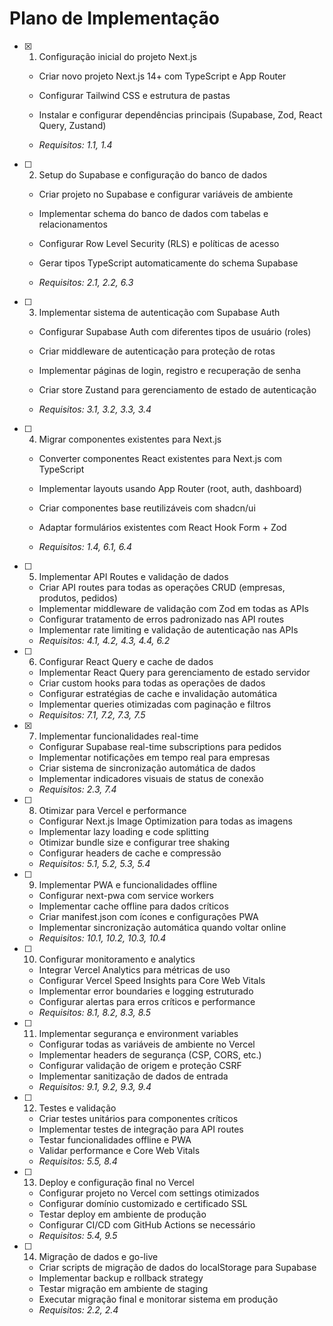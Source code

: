 # Plano de Implementação

- [x] 1. Configuração inicial do projeto Next.js



  - Criar novo projeto Next.js 14+ com TypeScript e App Router
  - Configurar Tailwind CSS e estrutura de pastas
  - Instalar e configurar dependências principais (Supabase, Zod, React Query, Zustand)



  - _Requisitos: 1.1, 1.4_

- [ ] 2. Setup do Supabase e configuração do banco de dados
  - Criar projeto no Supabase e configurar variáveis de ambiente


  - Implementar schema do banco de dados com tabelas e relacionamentos
  - Configurar Row Level Security (RLS) e políticas de acesso
  - Gerar tipos TypeScript automaticamente do schema Supabase
  - _Requisitos: 2.1, 2.2, 6.3_





- [ ] 3. Implementar sistema de autenticação com Supabase Auth
  - Configurar Supabase Auth com diferentes tipos de usuário (roles)
  - Criar middleware de autenticação para proteção de rotas



  - Implementar páginas de login, registro e recuperação de senha
  - Criar store Zustand para gerenciamento de estado de autenticação
  - _Requisitos: 3.1, 3.2, 3.3, 3.4_




- [ ] 4. Migrar componentes existentes para Next.js
  - Converter componentes React existentes para Next.js com TypeScript
  - Implementar layouts usando App Router (root, auth, dashboard)
  - Criar componentes base reutilizáveis com shadcn/ui


  - Adaptar formulários existentes com React Hook Form + Zod
  - _Requisitos: 1.4, 6.1, 6.4_

- [ ] 5. Implementar API Routes e validação de dados
  - Criar API routes para todas as operações CRUD (empresas, produtos, pedidos)
  - Implementar middleware de validação com Zod em todas as APIs
  - Configurar tratamento de erros padronizado nas API routes
  - Implementar rate limiting e validação de autenticação nas APIs
  - _Requisitos: 4.1, 4.2, 4.3, 4.4, 6.2_

- [ ] 6. Configurar React Query e cache de dados
  - Implementar React Query para gerenciamento de estado servidor
  - Criar custom hooks para todas as operações de dados
  - Configurar estratégias de cache e invalidação automática
  - Implementar queries otimizadas com paginação e filtros
  - _Requisitos: 7.1, 7.2, 7.3, 7.5_

- [x] 7. Implementar funcionalidades real-time


  - Configurar Supabase real-time subscriptions para pedidos
  - Implementar notificações em tempo real para empresas
  - Criar sistema de sincronização automática de dados
  - Implementar indicadores visuais de status de conexão
  - _Requisitos: 2.3, 7.4_

- [ ] 8. Otimizar para Vercel e performance
  - Configurar Next.js Image Optimization para todas as imagens
  - Implementar lazy loading e code splitting
  - Otimizar bundle size e configurar tree shaking
  - Configurar headers de cache e compressão
  - _Requisitos: 5.1, 5.2, 5.3, 5.4_

- [ ] 9. Implementar PWA e funcionalidades offline
  - Configurar next-pwa com service workers
  - Implementar cache offline para dados críticos
  - Criar manifest.json com ícones e configurações PWA
  - Implementar sincronização automática quando voltar online
  - _Requisitos: 10.1, 10.2, 10.3, 10.4_

- [ ] 10. Configurar monitoramento e analytics
  - Integrar Vercel Analytics para métricas de uso
  - Configurar Vercel Speed Insights para Core Web Vitals
  - Implementar error boundaries e logging estruturado
  - Configurar alertas para erros críticos e performance
  - _Requisitos: 8.1, 8.2, 8.3, 8.5_

- [ ] 11. Implementar segurança e environment variables
  - Configurar todas as variáveis de ambiente no Vercel
  - Implementar headers de segurança (CSP, CORS, etc.)
  - Configurar validação de origem e proteção CSRF
  - Implementar sanitização de dados de entrada
  - _Requisitos: 9.1, 9.2, 9.3, 9.4_

- [ ] 12. Testes e validação
  - Criar testes unitários para componentes críticos
  - Implementar testes de integração para API routes
  - Testar funcionalidades offline e PWA
  - Validar performance e Core Web Vitals
  - _Requisitos: 5.5, 8.4_



- [ ] 13. Deploy e configuração final no Vercel
  - Configurar projeto no Vercel com settings otimizados
  - Configurar domínio customizado e certificado SSL
  - Testar deploy em ambiente de produção
  - Configurar CI/CD com GitHub Actions se necessário
  - _Requisitos: 5.4, 9.5_

- [ ] 14. Migração de dados e go-live
  - Criar scripts de migração de dados do localStorage para Supabase
  - Implementar backup e rollback strategy
  - Testar migração em ambiente de staging
  - Executar migração final e monitorar sistema em produção
  - _Requisitos: 2.2, 2.4_